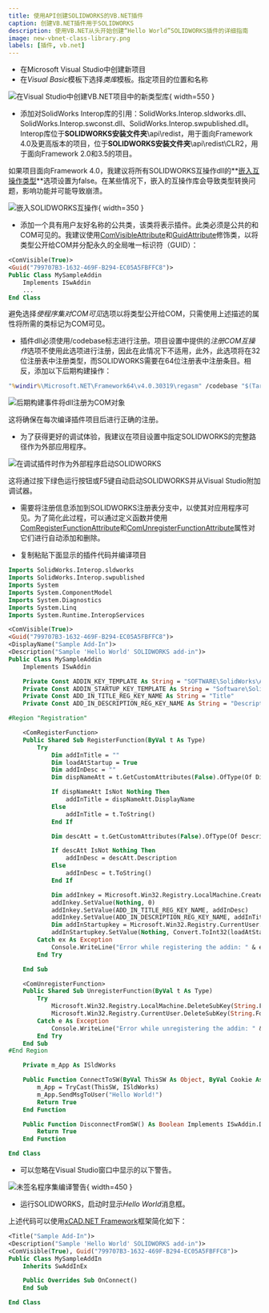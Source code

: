 ```yaml
---
title: 使用API创建SOLIDWORKS的VB.NET插件
caption: 创建VB.NET插件用于SOLIDWORKS
description: 使用VB.NET从头开始创建“Hello World”SOLIDWORKS插件的详细指南
image: new-vbnet-class-library.png
labels: [插件, vb.net]
---
```


* 在Microsoft Visual Studio中创建新项目
* 在*Visual Basic*模板下选择*类库*模板。指定项目的位置和名称

![在Visual Studio中创建VB.NET项目中的新类型库](new-vbnet-class-library.png){ width=550 }

* 添加对SolidWorks Interop库的引用：SolidWorks.Interop.sldworks.dll、SolidWorks.Interop.swconst.dll、SolidWorks.Interop.swpublished.dll。Interop库位于**SOLIDWORKS安装文件夹**\api\redist，用于面向Framework 4.0及更高版本的项目，位于**SOLIDWORKS安装文件夹**\api\redist\CLR2，用于面向Framework 2.0和3.5的项目。

如果项目面向Framework 4.0，我建议将所有SOLIDWORKS互操作dll的**[嵌入互操作类型](https://docs.microsoft.com/en-us/dotnet/framework/interop/type-equivalence-and-embedded-interop-types)**选项设置为false。在某些情况下，嵌入的互操作库会导致类型转换问题，影响功能并可能导致崩溃。

![嵌入SOLIDWORKS互操作](embed-interop-types-option.png){ width=350 }

* 添加一个具有用户友好名称的公共类，该类将表示插件。此类必须是公共的和COM可见的。我建议使用[ComVisibleAttribute](https://docs.microsoft.com/en-us/dotnet/api/system.runtime.interopservices.comvisibleattribute?view=netframework-4.7.2)和[GuidAttribute](https://docs.microsoft.com/en-gb/dotnet/api/system.runtime.interopservices.guidattribute?view=netframework-4.7.2)修饰类，以将类型公开给COM并分配永久的全局唯一标识符（GUID）：

~~~ vb
<ComVisible(True)>
<Guid("799707B3-1632-469F-B294-EC05A5FBFFC8")>
Public Class MySampleAddin
	Implements ISwAddin
    ...
End Class
~~~

避免选择*使程序集对COM可见*选项以将类型公开给COM，只需使用上述描述的属性将所需的类标记为COM可见。

* 插件dll必须使用/codebase标志进行注册。项目设置中提供的*注册COM互操作*选项不使用此选项进行注册，因此在此情况下不适用，此外，此选项将在32位注册表中注册类型，而SOLIDWORKS需要在64位注册表中注册条目。相反，添加以下后期构建操作：

~~~ bat
"%windir%\Microsoft.NET\Framework64\v4.0.30319\regasm" /codebase "$(TargetPath)"
~~~

![后期构建事件将dll注册为COM对象](post-build-events.png)

这将确保在每次编译插件项目后进行正确的注册。

* 为了获得更好的调试体验，我建议在项目设置中指定SOLIDWORKS的完整路径作为外部应用程序。

![在调试插件时作为外部程序启动SOLIDWORKS](start-external-program.png)

这将通过按下绿色运行按钮或F5键自动启动SOLIDWORKS并从Visual Studio附加调试器。

* 需要将注册信息添加到SOLIDWORKS注册表分支中，以使其对应用程序可见。为了简化此过程，可以通过定义函数并使用[ComRegisterFunctionAttribute](https://docs.microsoft.com/en-us/dotnet/api/system.runtime.interopservices.comregisterfunctionattribute?view=netframework-4.7.2)和[ComUnregisterFunctionAttribute](https://docs.microsoft.com/en-us/dotnet/api/system.runtime.interopservices.comunregisterfunctionattribute?view=netframework-4.7.2)属性对它们进行自动添加和删除。

* 复制粘贴下面显示的插件代码并编译项目

~~~ vb
Imports SolidWorks.Interop.sldworks
Imports SolidWorks.Interop.swpublished
Imports System
Imports System.ComponentModel
Imports System.Diagnostics
Imports System.Linq
Imports System.Runtime.InteropServices

<ComVisible(True)>
<Guid("799707B3-1632-469F-B294-EC05A5FBFFC8")>
<DisplayName("Sample Add-In")>
<Description("Sample 'Hello World' SOLIDWORKS add-in")>
Public Class MySampleAddin
    Implements ISwAddin

    Private Const ADDIN_KEY_TEMPLATE As String = "SOFTWARE\SolidWorks\Addins\{{{0}}}"
    Private Const ADDIN_STARTUP_KEY_TEMPLATE As String = "Software\SolidWorks\AddInsStartup\{{{0}}}"
    Private Const ADD_IN_TITLE_REG_KEY_NAME As String = "Title"
    Private Const ADD_IN_DESCRIPTION_REG_KEY_NAME As String = "Description"

#Region "Registration"

    <ComRegisterFunction>
    Public Shared Sub RegisterFunction(ByVal t As Type)
        Try
            Dim addInTitle = ""
            Dim loadAtStartup = True
            Dim addInDesc = ""
            Dim dispNameAtt = t.GetCustomAttributes(False).OfType(Of DisplayNameAttribute)().FirstOrDefault()

            If dispNameAtt IsNot Nothing Then
                addInTitle = dispNameAtt.DisplayName
            Else
                addInTitle = t.ToString()
            End If

            Dim descAtt = t.GetCustomAttributes(False).OfType(Of DescriptionAttribute)().FirstOrDefault()

            If descAtt IsNot Nothing Then
                addInDesc = descAtt.Description
            Else
                addInDesc = t.ToString()
            End If

            Dim addInkey = Microsoft.Win32.Registry.LocalMachine.CreateSubKey(String.Format(ADDIN_KEY_TEMPLATE, t.GUID))
            addInkey.SetValue(Nothing, 0)
            addInkey.SetValue(ADD_IN_TITLE_REG_KEY_NAME, addInDesc)
            addInkey.SetValue(ADD_IN_DESCRIPTION_REG_KEY_NAME, addInTitle)
            Dim addInStartupkey = Microsoft.Win32.Registry.CurrentUser.CreateSubKey(String.Format(ADDIN_STARTUP_KEY_TEMPLATE, t.GUID))
            addInStartupkey.SetValue(Nothing, Convert.ToInt32(loadAtStartup), Microsoft.Win32.RegistryValueKind.DWord)
        Catch ex As Exception
            Console.WriteLine("Error while registering the addin: " & ex.Message)
        End Try

    End Sub

    <ComUnregisterFunction>
    Public Shared Sub UnregisterFunction(ByVal t As Type)
        Try
            Microsoft.Win32.Registry.LocalMachine.DeleteSubKey(String.Format(ADDIN_KEY_TEMPLATE, t.GUID))
            Microsoft.Win32.Registry.CurrentUser.DeleteSubKey(String.Format(ADDIN_STARTUP_KEY_TEMPLATE, t.GUID))
        Catch e As Exception
            Console.WriteLine("Error while unregistering the addin: " & e.Message)
        End Try
    End Sub
#End Region

    Private m_App As ISldWorks

    Public Function ConnectToSW(ByVal ThisSW As Object, ByVal Cookie As Integer) As Boolean Implements ISwAddin.ConnectToSW
        m_App = TryCast(ThisSW, ISldWorks)
        m_App.SendMsgToUser("Hello World!")
        Return True
    End Function

    Public Function DisconnectFromSW() As Boolean Implements ISwAddin.DisconnectFromSW
        Return True
    End Function

End Class

~~~

* 可以忽略在Visual Studio窗口中显示的以下警告。

![未签名程序集编译警告](unsigned-assembly-warning.png){ width=450 }

* 运行SOLIDWORKS，启动时显示*Hello World*消息框。

上述代码可以使用[xCAD.NET Framework](https://xcad.net/)框架简化如下：

~~~ vb
<Title("Sample Add-In")>
<Description("Sample 'Hello World' SOLIDWORKS add-in")>
<ComVisible(True), Guid("799707B3-1632-469F-B294-EC05A5FBFFC8")>
Public Class MySampleAddIn
    Inherits SwAddInEx

    Public Overrides Sub OnConnect()
    End Sub

End Class
~~~